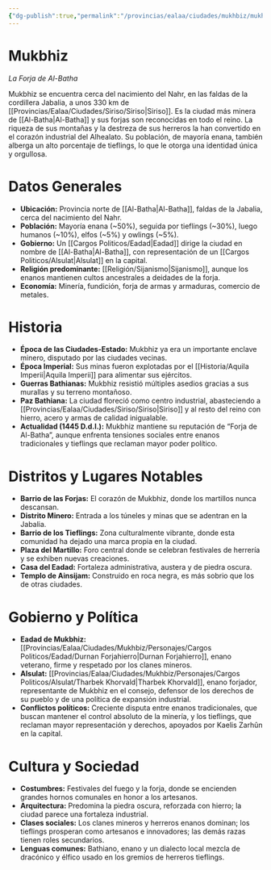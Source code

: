 ```yaml
---
{"dg-publish":true,"permalink":"/provincias/ealaa/ciudades/mukhbiz/mukhbiz/"}
---
```


# Mukbhiz

_La Forja de Al-Batha_

Mukbhiz se encuentra cerca del nacimiento del Nahr, en las faldas de la cordillera Jabalia, a unos 330 km de [[Provincias/Ealaa/Ciudades/Siriso/Siriso\|Siriso]]. Es la ciudad más minera de [[Al-Batha\|Al-Batha]] y sus forjas son reconocidas en todo el reino. La riqueza de sus montañas y la destreza de sus herreros la han convertido en el corazón industrial del Alhealato. Su población, de mayoría enana, también alberga un alto porcentaje de tieflings, lo que le otorga una identidad única y orgullosa.

# Datos Generales
- **Ubicación:** Provincia norte de [[Al-Batha\|Al-Batha]], faldas de la Jabalia, cerca del nacimiento del Nahr.
- **Población:** Mayoría enana (~50%), seguida por tieflings (~30%), luego humanos (~10%), elfos (~5%) y owlings (~5%).
- **Gobierno:** Un [[Cargos Politicos/Eadad\|Eadad]] dirige la ciudad en nombre de [[Al-Batha\|Al-Batha]], con representación de un [[Cargos Politicos/Alsulat\|Alsulat]] en la capital.
- **Religión predominante:** [[Religión/Sijanismo\|Sijanismo]], aunque los enanos mantienen cultos ancestrales a deidades de la forja.
- **Economía:** Minería, fundición, forja de armas y armaduras, comercio de metales.

# Historia

- **Época de las Ciudades-Estado:** Mukbhiz ya era un importante enclave minero, disputado por las ciudades vecinas.    
- **Época Imperial:** Sus minas fueron explotadas por el [[Historia/Aquila Imperii\|Aquila Imperii]] para alimentar sus ejércitos.
- **Guerras Bathianas:** Mukbhiz resistió múltiples asedios gracias a sus murallas y su terreno montañoso.
- **Paz Bathiana:** La ciudad floreció como centro industrial, abasteciendo a [[Provincias/Ealaa/Ciudades/Siriso/Siriso\|Siriso]] y al resto del reino con hierro, acero y armas de calidad inigualable.
- **Actualidad (1445 D.d.I.):** Mukbhiz mantiene su reputación de “Forja de Al-Batha”, aunque enfrenta tensiones sociales entre enanos tradicionales y tieflings que reclaman mayor poder político.

# Distritos y Lugares Notables
- **Barrio de las Forjas:** El corazón de Mukbhiz, donde los martillos nunca descansan.    
- **Distrito Minero:** Entrada a los túneles y minas que se adentran en la Jabalia.
- **Barrio de los Tieflings:** Zona culturalmente vibrante, donde esta comunidad ha dejado una marca propia en la ciudad.
- **Plaza del Martillo:** Foro central donde se celebran festivales de herrería y se exhiben nuevas creaciones.
- **Casa del Eadad:** Fortaleza administrativa, austera y de piedra oscura.
- **Templo de Ainsijam:** Construido en roca negra, es más sobrio que los de otras ciudades.

# Gobierno y Política
- **Eadad de Mukbhiz:** [[Provincias/Ealaa/Ciudades/Mukhbiz/Personajes/Cargos Politicos/Eadad/Durnan Forjahierro\|Durnan Forjahierro]], enano veterano, firme y respetado por los clanes mineros.
- **Alsulat:** [[Provincias/Ealaa/Ciudades/Mukhbiz/Personajes/Cargos Politicos/Alsulat/Tharbek Khorvald\|Tharbek Khorvald]], enano forjador, representante de Mukbhiz en el consejo, defensor de los derechos de su pueblo y de una política de expansión industrial.
- **Conflictos políticos:** Creciente disputa entre enanos tradicionales, que buscan mantener el control absoluto de la minería, y los tieflings, que reclaman mayor representación y derechos, apoyados por Kaelis Zarhûn en la capital.

# Cultura y Sociedad
- **Costumbres:** Festivales del fuego y la forja, donde se encienden grandes hornos comunales en honor a los artesanos.
- **Arquitectura:** Predomina la piedra oscura, reforzada con hierro; la ciudad parece una fortaleza industrial.
- **Clases sociales:** Los clanes mineros y herreros enanos dominan; los tieflings prosperan como artesanos e innovadores; las demás razas tienen roles secundarios.
- **Lenguas comunes:** Bathiano, enano y un dialecto local mezcla de dracónico y élfico usado en los gremios de herreros tieflings.